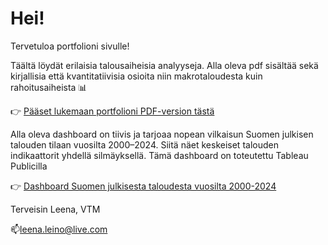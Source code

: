 # Hei!

Tervetuloa portfolioni sivulle! 

Täältä löydät erilaisia talousaiheisia analyyseja. Alla oleva pdf sisältää sekä kirjallisia että kvantitatiivisia osioita niin makrotaloudesta kuin rahoitusaiheista 📊

👉 [Pääset lukemaan portfolioni PDF-version tästä](./Portfolio_Leena.pdf)

Alla oleva dashboard on tiivis ja tarjoaa nopean vilkaisun Suomen julkisen talouden tilaan vuosilta 2000–2024. Siitä näet keskeiset talouden indikaattorit yhdellä silmäyksellä. Tämä dashboard on toteutettu Tableau Publicilla

👉 [Dashboard Suomen julkisesta taloudesta vuosilta 2000-2024](https://raw.githubusercontent.com/kayttajanimi/repo/main/images/kuva.png)



Terveisin Leena, VTM

📫leena.leino@live.com
